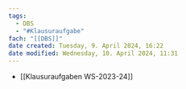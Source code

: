 ```yaml
---
tags:
  - DBS
  - "#Klausuraufgabe"
fach: "[[DBS]]"
date created: Tuesday, 9. April 2024, 16:22
date modified: Wednesday, 10. April 2024, 11:31
---
```


- [[Klausuraufgaben WS-2023-24]]
